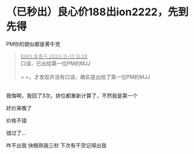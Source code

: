 # （已秒出）良心价188出ion2222，先到先得


PM你的貌似都是黄牛党

<div class="quote"><blockquote><font size="2"><a href="https://www.hostloc.com/forum.php?mod=redirect&amp;goto=findpost&amp;pid=9449112&amp;ptid=766261" target="_blank"><font color="#999999">BWH 发表于 2020-11-13 16:28</font></a></font><br />
口误，已出给第一位PM的MJJ<br />
<br />
= =，才发现并没有口误，确实是出给了第一位PM的MJJ&nbsp; &nbsp; </blockquote></div><br />
我悔啊，我回了3次，排位都重新计算了，不然我是第一个<img src="static/image/smiley/yct/014.gif" smilieid="45" border="0" alt="" />

好价来晚了

价格不错

错过了...<img id="aimg_bjgqx" onclick="zoom(this, this.src, 0, 0, 0)" class="zoom" src="https://cdn.jsdelivr.net/gh/hishis/forum-master/public/images/patch.gif" onmouseover="img_onmouseoverfunc(this)" onload="thumbImg(this)" border="0" alt="" />

咋不出我 快眼熟我三秒 下次有干货记得出我
